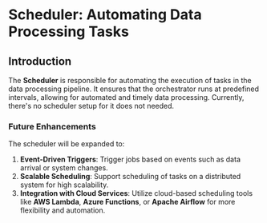 # Scheduler: Automating Data Processing Tasks

## Introduction

The **Scheduler** is responsible for automating the execution of tasks in the data processing pipeline. It ensures that the orchestrator runs at predefined intervals, allowing for automated and timely data processing. Currently, there's no scheduler setup for it does not needed.

### Future Enhancements

The scheduler will be expanded to:
1. **Event-Driven Triggers**: Trigger jobs based on events such as data arrival or system changes.
2. **Scalable Scheduling**: Support scheduling of tasks on a distributed system for high scalability.
3. **Integration with Cloud Services**: Utilize cloud-based scheduling tools like **AWS Lambda**, **Azure Functions**, or **Apache Airflow** for more flexibility and automation.